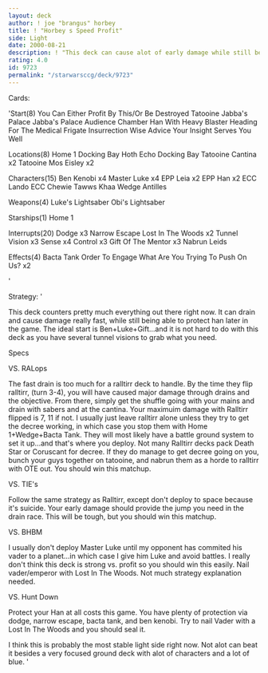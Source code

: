 ```yaml
---
layout: deck
author: ! joe "brangus" horbey
title: ! "Horbey s Speed Profit"
side: Light
date: 2000-08-21
description: ! "This deck can cause alot of early damage while still being able to adapt later on in the game."
rating: 4.0
id: 9723
permalink: "/starwarsccg/deck/9723"
---
```

Cards: 

'Start(8)
You Can Either Profit By This/Or Be Destroyed
Tatooine Jabba's Palace
Jabba's Palace Audience Chamber
Han With Heavy Blaster
Heading For The Medical Frigate
Insurrection
Wise Advice
Your Insight Serves You Well

Locations(8)
Home 1 Docking Bay
Hoth Echo Docking Bay
Tatooine Cantina x2
Tatooine Mos Eisley x2

Characters(15)
Ben Kenobi x4
Master Luke x4
EPP Leia x2
EPP Han x2
ECC Lando
ECC Chewie
Tawws Khaa
Wedge Antilles

Weapons(4)
Luke's Lightsaber
Obi's Lightsaber

Starships(1)
Home 1

Interrupts(20)
Dodge x3
Narrow Escape
Lost In The Woods x2
Tunnel Vision x3
Sense x4
Control x3
Gift Of The Mentor x3
Nabrun Leids

Effects(4)
Bacta Tank
Order To Engage
What Are You Trying To Push On Us? x2



'

Strategy: '

This deck counters pretty much everything out there right now. It can drain and cause damage really fast, while still being able to protect han later in the game. The ideal start is Ben+Luke+Gift...and it is not hard to do with this deck as you have several tunnel visions to grab what you need.

Specs

VS. RALops

The fast drain is too much for a ralltirr deck to handle. By the time they flip ralltirr, (turn 3-4), you will have caused major damage through drains and the objective. From there, simply get the shuffle going with your mains and drain with sabers and at the cantina. Your maximuim damage with Ralltirr flipped is 7, 11 if not. I usually just leave ralltirr alone unless they try to get the decree working, in which case you stop them with Home 1+Wedge+Bacta Tank. They will most likely have a battle ground system to set it up...and that's where you deploy. Not many Ralltirr decks pack Death Star or Coruscant for decree. If they do manage to get decree going on you, bunch your guys together on tatooine, and nabrun them as a horde to ralltirr with OTE out. You should win this matchup.

VS. TIE's

Follow the same strategy as Ralltirr, except don't deploy to space because it's suicide. Your early damage should provide the jump you need in the drain race. This will be tough, but you should win this matchup.

VS. BHBM

I usually don't deploy Master Luke until my opponent has commited his vader to a planet...in which case I give him Luke and avoid battles. I really don't think this deck is strong vs. profit so you should win this easily. Nail vader/emperor with Lost In The Woods. Not much strategy explanation needed.

VS. Hunt Down

Protect your Han at all costs this game. You have plenty of protection via dodge, narrow escape, bacta tank, and ben kenobi. Try to nail Vader with a Lost In The Woods and you should seal it.

I think this is probably the most stable light side right now. Not alot can beat it besides a very focused ground deck with alot of characters and a lot of blue. '
